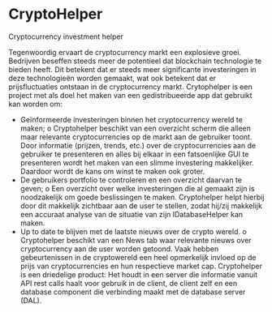 # CryptoHelper
Cryptocurrency investment helper

Tegenwoordig ervaart de cryptocurrency markt een explosieve groei. Bedrijven beseffen steeds meer de potentieel dat blockchain technologie te bieden heeft. Dit betekent dat er steeds meer significante investeringen in deze technologieën worden gemaakt, wat ook betekent dat er prijsfluctuaties ontstaan in de cryptocurrency markt.
Crytophelper is een project met als doel het maken van een gedistribueerde app dat gebruikt kan worden om:
-	Geïnformeerde investeringen binnen het cryptocurrency wereld te maken;
o	Cryptohelper beschikt van een overzicht scherm die alleen maar relevante cryptocurrencies op de markt aan de gebruiker toont. Door informatie (prijzen, trends, etc.) over de cryptocurrencies aan de gebruiker te presenteren en alles bij elkaar in een fatsoenlijke GUI te presenteren wordt het maken van een slimme investering makkelijker. Daardoor wordt de kans om winst te maken ook groter.
-	De gebruikers portfolio te controleren en een overzicht daarvan te geven;
o	Een overzicht over welke investeringen die al gemaakt zijn is noodzakelijk om goede beslissingen te maken. Cryptohelper helpt hierbij door dit makkelijk zichtbaar aan de user te stellen, zodat hij/zij makkelijk een accuraat analyse van de situatie van zijn IDatabaseHelper kan maken.
-	Up to date te blijven met de laatste nieuws over de crypto wereld.
o	Cryptohelper beschikt van een News tab waar relevante nieuws over cryptocurrency aan de user worden getoond. Vaak hebben gebeurtenissen in de cryptowereld een heel opmerkelijk invloed op de prijs van cryptocurrencies en hun respectieve market cap.
Cryptohelper is een driedelige product: Het houdt in een server die informatie vanuit API rest calls haalt voor gebruik in de client, de client zelf en een database component die verbinding maakt met de database server (DAL).
